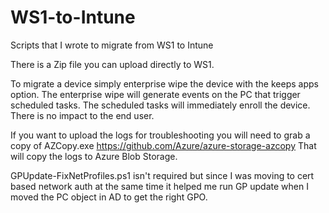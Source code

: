 # WS1-to-Intune
Scripts that I wrote to migrate from WS1 to Intune

There is a Zip file you can upload directly to WS1. 

To migrate a device simply enterprise wipe the device with the keeps apps option.
The enterprise wipe will generate events on the PC that trigger scheduled tasks. The scheduled tasks will immediately enroll the device.
There is no impact to the end user.

If you want to upload the logs for troubleshooting you will need to grab a copy of AZCopy.exe https://github.com/Azure/azure-storage-azcopy
That will copy the logs to Azure Blob Storage.


GPUpdate-FixNetProfiles.ps1 isn't required but since I was moving to cert based network auth at the same time it helped me run GP update when I moved the PC object in AD to get the right GPO.
